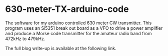 # 630-meter-TX-arduino-code
The software for my arduino controlled 630 meter CW transmitter.
This program uses an Si5351 break out board as a VFO to drive a power amplifier and produce
a Morse code transmitter for the amateur radio band from 472kHz to 479kHz.

The full blog write-up is available at the following link.
